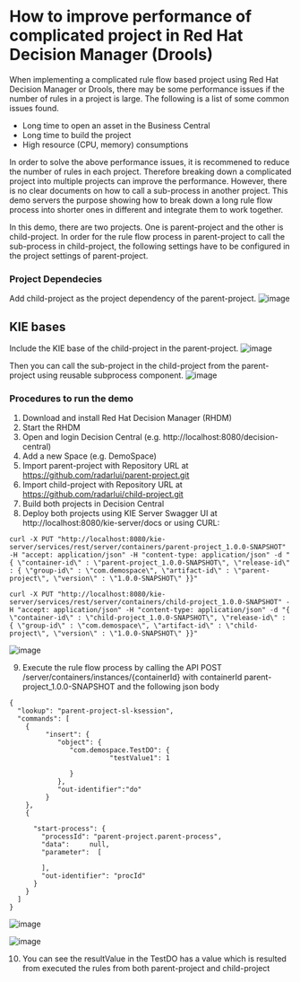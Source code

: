 # How to improve performance of complicated project in Red Hat Decision Manager (Drools)
When implementing a complicated rule flow based project using Red Hat Decision Manager or Drools, there may be some performance issues if the number of rules in a project is large. The following is a list of some common issues found.
- Long time to open an asset in the Business Central
- Long time to build the project
- High resource (CPU, memory) consumptions

In order to solve the above performance issues, it is recommened to reduce the number of rules in each project. Therefore breaking down a complicated project into multiple projects can improve the performance. However, there is no clear documents on how to call a sub-process in another project. This demo servers the purpose showing how to break down a long rule flow process into shorter ones in different and integrate them to work together.

In this demo, there are two projects. One is parent-project and the other is child-project. In order for the rule flow process in parent-project to call the sub-process in child-project, the following settings have to be configured in the project settings of parent-project.

### Project Dependecies
Add child-project as the project dependency of the parent-project.
![image](https://user-images.githubusercontent.com/8802830/135217709-46b57a97-fb19-43d7-b16e-daccc6345c95.png)

## KIE bases
Include the KIE base of the child-project in the parent-project.
![image](https://user-images.githubusercontent.com/8802830/135217897-3a6a5f4f-f0f3-4263-9b4d-f1249416af9f.png)

Then you can call the sub-project in the child-project from the parent-project using reusable subprocess component.
![image](https://user-images.githubusercontent.com/8802830/135218424-7deb0c1e-dda7-438c-8e7f-930e96effea4.png)

### Procedures to run the demo
1. Download and install Red Hat Decision Manager (RHDM)
2. Start the RHDM
3. Open and login Decision Central (e.g. http://localhost:8080/decision-central)
4. Add a new Space (e.g. DemoSpace)
5. Import parent-project with Repository URL at https://github.com/radarlui/parent-project.git
6. Import child-project with Repository URL at https://github.com/radarlui/child-project.git
7. Build both projects in Decision Central
8. Deploy both projects using KIE Server Swagger UI at http://localhost:8080/kie-server/docs or using CURL: 
```
curl -X PUT "http://localhost:8080/kie-server/services/rest/server/containers/parent-project_1.0.0-SNAPSHOT" -H "accept: application/json" -H "content-type: application/json" -d "{ \"container-id\" : \"parent-project_1.0.0-SNAPSHOT\", \"release-id\" : { \"group-id\" : \"com.demospace\", \"artifact-id\" : \"parent-project\", \"version\" : \"1.0.0-SNAPSHOT\" }}"
```
```
curl -X PUT "http://localhost:8080/kie-server/services/rest/server/containers/child-project_1.0.0-SNAPSHOT" -H "accept: application/json" -H "content-type: application/json" -d "{ \"container-id\" : \"child-project_1.0.0-SNAPSHOT\", \"release-id\" : { \"group-id\" : \"com.demospace\", \"artifact-id\" : \"child-project\", \"version\" : \"1.0.0-SNAPSHOT\" }}"
```
![image](https://user-images.githubusercontent.com/8802830/135237444-e88a2a98-bd25-431b-a467-0bc33a363b45.png)

9. Execute the rule flow process by calling the API POST /server/containers/instances/{containerId} with containerId parent-project_1.0.0-SNAPSHOT and the following json body
```
{
  "lookup": "parent-project-sl-ksession",
  "commands": [
    {
         "insert": {
            "object": {
               "com.demospace.TestDO": {
                         "testValue1": 1

               }
            },
            "out-identifier":"do"
         }
    },
    {

      "start-process": {
        "processId": "parent-project.parent-process",
        "data":     null,
        "parameter":  [

        ],
        "out-identifier": "procId"
      }
    }
  ]
}
```
![image](https://user-images.githubusercontent.com/8802830/135241222-3bb9a4d7-8080-40f6-82f4-7a74c1a081e6.png)

![image](https://user-images.githubusercontent.com/8802830/135241277-f013a5b2-b1f7-41c9-9293-0c88491ad736.png)



10. You can see the resultValue in the TestDO has a value which is resulted from executed the rules from both parent-project and child-project




